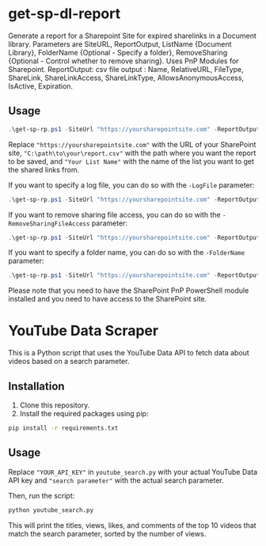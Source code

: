 # get-sp-dl-report
Generate a report for a Sharepoint Site for expired sharelinks in a Document library. Parameters are SiteURL, ReportOutput, ListName {Document Library}, FolderName {Optional - Specify a folder}, RemoveSharing {Optional - Control whether to remove sharing}. Uses PnP Modules for Sharepoint. ReportOutput: csv file output : Name, RelativeURL, FileType, ShareLink, ShareLinkAccess, ShareLinkType, AllowsAnonymousAccess, IsActive, Expiration.

## Usage
```powershell
.\get-sp-rp.ps1 -SiteUrl "https://yoursharepointsite.com" -ReportOutput "C:\path\to\your\report.csv" -ListName "Your List Name"
```
Replace `"https://yoursharepointsite.com"` with the URL of your SharePoint site, `"C:\path\to\your\report.csv"` with the path where you want the report to be saved, and `"Your List Name"` with the name of the list you want to get the shared links from.

If you want to specify a log file, you can do so with the `-LogFile` parameter:
```powershell
.\get-sp-rp.ps1 -SiteUrl "https://yoursharepointsite.com" -ReportOutput "C:\path\to\your\report.csv" -ListName "Your List Name" -LogFile "C:\path\to\your\log.txt"
```
If you want to remove sharing file access, you can do so with the `-RemoveSharingFileAccess` parameter:
```powershell
.\get-sp-rp.ps1 -SiteUrl "https://yoursharepointsite.com" -ReportOutput "C:\path\to\your\report.csv" -ListName "Your List Name" -RemoveSharingFileAccess $true
```
If you want to specify a folder name, you can do so with the `-FolderName` parameter:
```powershell
.\get-sp-rp.ps1 -SiteUrl "https://yoursharepointsite.com" -ReportOutput "C:\path\to\your\report.csv" -ListName "Your List Name" -FolderName "Your Folder Name"
```
Please note that you need to have the SharePoint PnP PowerShell module installed and you need to have access to the SharePoint site.


# YouTube Data Scraper

This is a Python script that uses the YouTube Data API to fetch data about videos based on a search parameter.

## Installation

1. Clone this repository.
2. Install the required packages using pip:

```bash
pip install -r requirements.txt
```

## Usage

Replace `"YOUR_API_KEY"` in `youtube_search.py` with your actual YouTube Data API key and `"search parameter"` with the actual search parameter.

Then, run the script:

```bash
python youtube_search.py
```

This will print the titles, views, likes, and comments of the top 10 videos that match the search parameter, sorted by the number of views.
